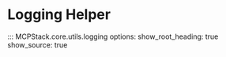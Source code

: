 # Logging Helper

::: MCPStack.core.utils.logging
    options:
      show_root_heading: true
      show_source: true
